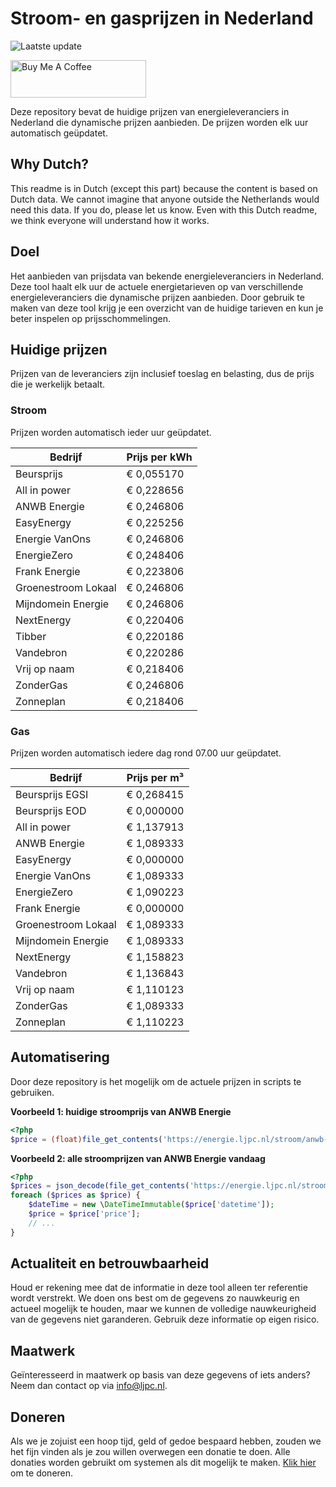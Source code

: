 # Stroom- en gasprijzen in Nederland

![Laatste update](https://img.shields.io/badge/laatste%20update-2024--04--02%2009%3A00%20CET-brightgreen)

<a href="https://www.buymeacoffee.com/Lars-" target="_blank"><img src="https://cdn.buymeacoffee.com/buttons/v2/default-orange.png" alt="Buy Me A Coffee" height="60" style="height: 60px !important;width: 217px !important;" ></a>

Deze repository bevat de huidige prijzen van energieleveranciers in Nederland die dynamische prijzen aanbieden. De prijzen worden elk uur automatisch geüpdatet.

## Why Dutch?

This readme is in Dutch (except this part) because the content is based on Dutch data. We cannot imagine that anyone outside the Netherlands would need this data. If you do, please let us know. Even with this Dutch readme, we think
everyone will understand how it works.

## Doel

Het aanbieden van prijsdata van bekende energieleveranciers in Nederland. Deze tool haalt elk uur de actuele energietarieven op van verschillende energieleveranciers die dynamische prijzen aanbieden. Door gebruik te maken van deze tool
krijg je een overzicht van de huidige tarieven en kun je beter inspelen op prijsschommelingen.

## Huidige prijzen

Prijzen van de leveranciers zijn inclusief toeslag en belasting, dus de prijs die je werkelijk betaalt.

### Stroom

Prijzen worden automatisch ieder uur geüpdatet.

 Bedrijf | Prijs per kWh 
---------|---------------
Beursprijs | € 0,055170
All in power | € 0,228656
ANWB Energie | € 0,246806
EasyEnergy | € 0,225256
Energie VanOns | € 0,246806
EnergieZero | € 0,248406
Frank Energie | € 0,223806
Groenestroom Lokaal | € 0,246806
Mijndomein Energie | € 0,246806
NextEnergy | € 0,220406
Tibber | € 0,220186
Vandebron | € 0,220286
Vrij op naam | € 0,218406
ZonderGas | € 0,246806
Zonneplan | € 0,218406


### Gas

Prijzen worden automatisch iedere dag rond 07.00 uur geüpdatet.

 Bedrijf | Prijs per m³ 
---------|--------------
Beursprijs EGSI | € 0,268415
Beursprijs EOD | € 0,000000
All in power | € 1,137913
ANWB Energie | € 1,089333
EasyEnergy | € 0,000000
Energie VanOns | € 1,089333
EnergieZero | € 1,090223
Frank Energie | € 0,000000
Groenestroom Lokaal | € 1,089333
Mijndomein Energie | € 1,089333
NextEnergy | € 1,158823
Vandebron | € 1,136843
Vrij op naam | € 1,110123
ZonderGas | € 1,089333
Zonneplan | € 1,110223


## Automatisering

Door deze repository is het mogelijk om de actuele prijzen in scripts te gebruiken.

**Voorbeeld 1: huidige stroomprijs van ANWB Energie**

```php
<?php
$price = (float)file_get_contents('https://energie.ljpc.nl/stroom/anwb-energie-nu.txt');

```

**Voorbeeld 2: alle stroomprijzen van ANWB Energie vandaag**

```php
<?php
$prices = json_decode(file_get_contents('https://energie.ljpc.nl/stroom/all-in-power-vandaag.json'),true);
foreach ($prices as $price) {
    $dateTime = new \DateTimeImmutable($price['datetime']);
    $price = $price['price'];
    // ...
}
```

## Actualiteit en betrouwbaarheid

Houd er rekening mee dat de informatie in deze tool alleen ter referentie wordt verstrekt. We doen ons best om de gegevens zo nauwkeurig en actueel mogelijk te houden, maar we kunnen de volledige nauwkeurigheid van de gegevens niet
garanderen. Gebruik deze informatie op eigen risico.

## Maatwerk

Geïnteresseerd in maatwerk op basis van deze gegevens of iets anders? Neem dan contact op
via [info@ljpc.nl](mailto:info@ljpc.nl?subject=Energie%20prijzen).

## Doneren

Als we je zojuist een hoop tijd, geld of gedoe bespaard hebben, zouden we het fijn vinden als je zou willen overwegen een
donatie te doen. Alle donaties worden gebruikt om systemen als dit mogelijk te
maken. [Klik hier](https://www.buymeacoffee.com/Lars-) om te doneren.
